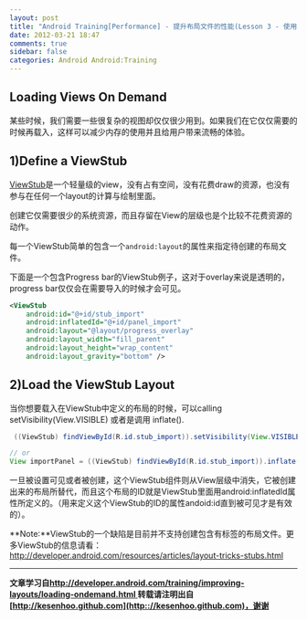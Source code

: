 ```yaml
---
layout: post
title: "Android Training[Performance] - 提升布局文件的性能(Lesson 3 - 使用viewStub按需载入视图)"
date: 2012-03-21 18:47
comments: true
sidebar: false
categories: Android Android:Training
---
```


## Loading Views On Demand
某些时候，我们需要一些很复杂的视图却仅仅很少用到。如果我们在它仅仅需要的时候再载入，这样可以减少内存的使用并且给用户带来流畅的体验。

## 1)Define a ViewStub
[ViewStub](http://developer.android.com/reference/android/view/ViewStub.html)是一个轻量级的view，没有占有空间，没有花费draw的资源，也没有参与在任何一个layout的计算与绘制里面。

创建它仅需要很少的系统资源，而且存留在View的层级也是个比较不花费资源的动作。

<!-- More -->

每一个ViewStub简单的包含一个`android:layout`的属性来指定待创建的布局文件。

下面是一个包含Progress bar的ViewStub例子，这对于overlay来说是透明的，progress bar仅仅会在需要导入的时候才会可见。
```xml
<ViewStub  
    android:id="@+id/stub_import"  
    android:inflatedId="@+id/panel_import"  
    android:layout="@layout/progress_overlay"  
    android:layout_width="fill_parent"  
    android:layout_height="wrap_content"  
    android:layout_gravity="bottom" />  
```

## 2)Load the ViewStub Layout
当你想要载入在ViewStub中定义的布局的时候，可以calling setVisibility(View.VISIBLE) 或者是调用 inflate().
```java
 ((ViewStub) findViewById(R.id.stub_import)).setVisibility(View.VISIBLE);

// or
View importPanel = ((ViewStub) findViewById(R.id.stub_import)).inflate();
```
一旦被设置可见或者被创建，这个ViewStub组件则从View层级中消失，它被创建出来的布局所替代，而且这个布局的ID就是ViewStub里面用android:inflatedId属性所定义的。（用来定义这个ViewStub的ID的属性andoid:id直到被可见才是有效的）。

**Note:**ViewStub的一个缺陷是目前并不支持创建包含有<merge>标签的布局文件。更多ViewStub的信息请看：http://developer.android.com/resources/articles/layout-tricks-stubs.html

***
**文章学习自[http://developer.android.com/training/improving-layouts/loading-ondemand.html
](http://developer.android.com/training/improving-layouts/loading-ondemand.html)**
**转载请注明出自[http://kesenhoo.github.com](http:://kesenhoo.github.com)，谢谢**

